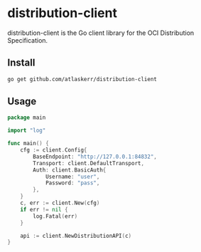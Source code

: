 # distribution-client

distribution-client is the Go client library for the OCI Distribution
Specification.

## Install
```bash
go get github.com/atlaskerr/distribution-client
```

## Usage

```go
package main

import "log"

func main() {
	cfg := client.Config{
		BaseEndpoint: "http://127.0.0.1:84832",
		Transport: client.DefaultTransport,
		Auth: client.BasicAuth{
			Username: "user",
			Password: "pass",
		},
	}
	c, err := client.New(cfg)
	if err != nil {
		log.Fatal(err)
	}

	api := client.NewDistributionAPI(c)
}
```


